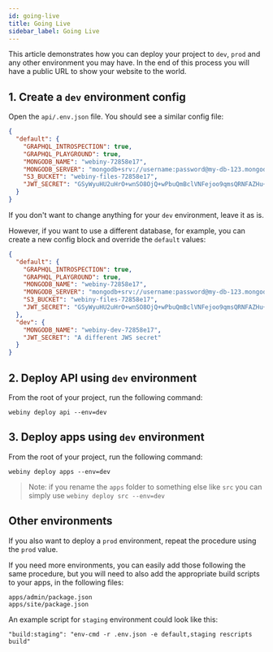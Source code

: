 ```yaml
---
id: going-live
title: Going Live
sidebar_label: Going Live
---
```


This article demonstrates how you can deploy your project to `dev`, `prod` and any other environment you may have. In the end of this process you will have a public URL to show your website to the world.

## 1. Create a `dev` environment config

Open the `api/.env.json` file. You should see a similar config file:

```json
{
  "default": {
    "GRAPHQL_INTROSPECTION": true,
    "GRAPHQL_PLAYGROUND": true,
    "MONGODB_NAME": "webiny-72858e17",
    "MONGODB_SERVER": "mongodb+srv://username:password@my-db-123.mongodb.net/test?retryWrites=true",
    "S3_BUCKET": "webiny-files-72858e17",
    "JWT_SECRET": "GSyWyuHU2uHrO+wnSO8OjQ+wPbuQmBclVNFejoo9qmsQRNFAZHu+PFSyq48+"
  }
}
```

If you don't want to change anything for your `dev` environment, leave it as is.

However, if you want to use a different database, for example, you can create a new config block and override the `default` values:

```json
{
  "default": {
    "GRAPHQL_INTROSPECTION": true,
    "GRAPHQL_PLAYGROUND": true,
    "MONGODB_NAME": "webiny-72858e17",
    "MONGODB_SERVER": "mongodb+srv://username:password@my-db-123.mongodb.net/test?retryWrites=true",
    "S3_BUCKET": "webiny-files-72858e17",
    "JWT_SECRET": "GSyWyuHU2uHrO+wnSO8OjQ+wPbuQmBclVNFejoo9qmsQRNFAZHu+PFSyq48+"
  },
  "dev": {
    "MONGODB_NAME": "webiny-dev-72858e17",
    "JWT_SECRET": "A different JWS secret"
  }
}
```

## 2. Deploy API using `dev` environment

From the root of your project, run the following command:

```
webiny deploy api --env=dev
```

## 3. Deploy apps using `dev` environment

From the root of your project, run the following command:

```
webiny deploy apps --env=dev
```

>Note: if you rename the `apps` folder to something else like `src` you can simply use `webiny deploy src --env=dev`
## Other environments

If you also want to deploy a `prod` environment, repeat the procedure using the `prod` value.

If you need more environments, you can easily add those following the same procedure, but you will need to also add the appropriate build scripts to your apps, in the following files:

```
apps/admin/package.json
apps/site/package.json
```

An example script for `staging` environment could look like this:

```
"build:staging": "env-cmd -r .env.json -e default,staging rescripts build"
```
